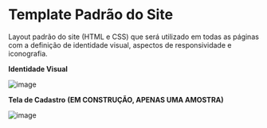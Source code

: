 # Template Padrão do Site


Layout padrão do site (HTML e CSS) que será utilizado em todas as páginas com a definição de identidade visual, aspectos de responsividade e iconografia.

**Identidade Visual**

![image](https://user-images.githubusercontent.com/126628545/235776017-7967d892-aa8d-4992-839b-d15f89fc4023.png)

**Tela de Cadastro** **(EM CONSTRUÇÃO, APENAS UMA AMOSTRA)**

![image](https://user-images.githubusercontent.com/126628545/235776873-bb8b8559-b4c9-4e83-922f-114d3269c1e5.png)

